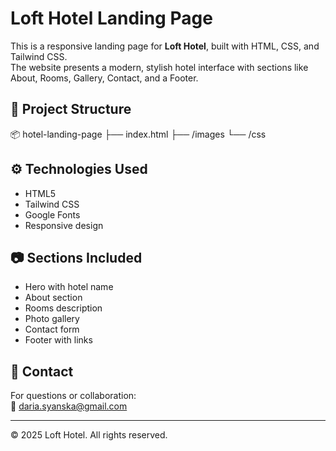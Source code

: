 # Loft Hotel Landing Page

This is a responsive landing page for **Loft Hotel**, built with HTML, CSS, and Tailwind CSS.  
The website presents a modern, stylish hotel interface with sections like About, Rooms, Gallery, Contact, and a Footer.

## 📁 Project Structure

📦 hotel-landing-page
├── index.html
├── /images
└── /css

## ⚙️ Technologies Used

- HTML5
- Tailwind CSS
- Google Fonts
- Responsive design

## 📷 Sections Included

- Hero with hotel name
- About section
- Rooms description
- Photo gallery
- Contact form
- Footer with links

## 📩 Contact

For questions or collaboration:  
📧 daria.syanska@gmail.com

---

© 2025 Loft Hotel. All rights reserved.
